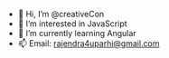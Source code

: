 - 👋 Hi, I’m @creativeCon
- 👀 I’m interested in JavaScript
- 🌱 I’m currently learning Angular
- 📫 Email: rajendra4uparhi@gmail.com

<!---
creativeCon/creativeCon is a ✨ special ✨ repository because its `README.md` (this file) appears on your GitHub profile.
You can click the Preview link to take a look at your changes.
--->
